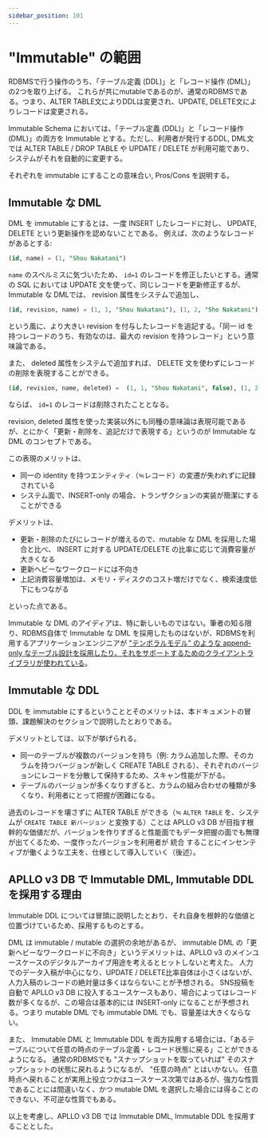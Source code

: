 ```yaml
---
sidebar_position: 101
---
```


# "Immutable" の範囲

RDBMSで行う操作のうち、「テーブル定義 (DDL)」と「レコード操作 (DML)」の2つを取り上げる。
これらが共にmutableであるのが、通常のRDBMSである。つまり、ALTER TABLE文によりDDLは変更され、UPDATE, DELETE文によりレコードは変更される。

Immutable Schema においては、「テーブル定義 (DDL)」と「レコード操作 (DML)」の両方を Immutable とする。ただし、利用者が発行するDDL, DML文では ALTER TABLE / DROP TABLE や UPDATE / DELETE が利用可能であり、システムがそれを自動的に変更する。

それぞれを immutable にすることの意味合い, Pros/Cons を説明する。

## Immutable な DML

DML を immutable にするとは、一度 INSERT したレコードに対し、 UPDATE, DELETE という更新操作を認めないことである。
例えば、次のようなレコードがあるとする:

```sql
(id, name) = (1, "Shou Nakatani")
```

`name` のスペルミスに気づいたため、 `id=1` のレコードを修正したいとする。通常の SQL においては UPDATE 文を使って、同じレコードを更新修正するが、Immutable な DMLでは、 revision 属性をシステムで追加し、

```sql
(id, revision, name) = (1, 1, "Shou Nakatani"), (1, 2, "Sho Nakatani")
```

という風に、より大きい revision を付与したレコードを追記する。「同一 id を持つレコードのうち、有効なのは、最大の revision を持つレコード」という意味論である。

また、 deleted 属性をシステムで追加すれば、 DELETE 文を使わずにレコードの削除を表現することができる。

```sql
(id, revision, name, deleted) =  (1, 1, "Shou Nakatani", false), (1, 2, "Sho Nakatani", false), (1, 3, "Sho Nakatani", true)
```

ならば、 `id=1` のレコードは削除されたこととなる。

revision, deleted 属性を使った実装以外にも同種の意味論は表現可能であるが、とにかく「更新・削除を、追記だけで表現する」というのが Immutable な DML のコンセプトである。

この表現のメリットは、

- 同一の identity を持つエンティティ（≒レコード）の変遷が失われずに記録されている
- システム面で、INSERT-only の場合、トランザクションの実装が簡潔にすることができる

デメリットは、

- 更新・削除のたびにレコードが増えるので、mutable な DML を採用した場合と比べ、 INSERT に対する UPDATE/DELETE の比率に応じて消費容量が大きくなる
- 更新ヘビーなワークロードには不向き
- 上記消費容量増加は、メモリ・ディスクのコスト増だけでなく、検索速度低下にもつながる

といった点である。

Immutable な DML のアイディアは、特に新しいものではない。筆者の知る限り、RDBMS自体で Immutable な DML を採用したものはないが、RDBMSを利用するアプリケーションエンジニアが ["テンポラルモデル" のような append-only なテーブル設計を採用したり、それをサポートするためのクライアントライブラリが使われている](https://www.slideshare.net/itohiro73/jjug-ccc-2017-spring-bitemporal-data-modeling-and-reladomo)。

## Immutable な DDL

DDL を immutable にするということとそのメリットは、本ドキュメントの冒頭、課題解決のセクションで説明したとおりである。

デメリットとしては、以下が挙げられる。

- 同一のテーブルが複数のバージョンを持ち（例: カラム追加した際、そのカラムを持つバージョンが新しく CREATE TABLE される）、それぞれのバージョンにレコードを分散して保持するため、スキャン性能が下がる。
- テーブルのバージョンが多くなりすぎると、カラムの組み合わせの種類が多くなり、利用者にとって把握が困難になる。

過去のレコードを壊さずに ALTER TABLE ができる（≒ `ALTER TABLE` を、システムが `CREATE TABLE 新バージョン` と変換する）ことは APLLO v3 DB が目指す根幹的な価値だが、バージョンを作りすぎると性能面でもデータ把握の面でも無理が出てくるため、一度作ったバージョンを利用者が 統合 することにインセンティブが働くような工夫を、仕様として導入していく（後述）。

## APLLO v3 DB で Immutable DML, Immutable DDL を採用する理由

Immutable DDL については冒頭に説明したとおり、それ自身を根幹的な価値と位置づけているため、採用するものとする。

DML は immutable / mutable の選択の余地があるが、 immutable DML の「更新ヘビーなワークロードに不向き」というデメリットは、APLLO v3 のメインユースケースのデジタルアーカイブ用途を考えるとヒットしないと考えた。
人力でのデータ入稿が中心になり、UPDATE / DELETE比率自体は小さくはないが、人力入稿のレコードの絶対量は多くはならないことが予想される。
SNS投稿を自動で APLLO v3 DB に投入するユースケースもあり、場合によってはレコード数が多くなるが、この場合は基本的には INSERT-only になることが予想される。つまり mutable DML でも immutable DML でも、容量差は大きくならない。

また、  Immutable DML と Immutable DDL を両方採用する場合には、「あるテーブルについて任意の時点のテーブル定義・レコード状態に戻る」ことができるようになる。
通常のRDBMSでも "スナップショットを取っていれば" そのスナップショットの状態に戻れるようになるが、 "任意の時点" とはいかない。
任意時点へ戻れることが実用上役立つかはユースケース次第ではあるが、強力な性質であることには間違いなく、かつ mutable DML を選択した場合には得ることのできない、不可逆な性質でもある。

以上を考慮し、APLLO v3 DB では Immutable DML, Immutable DDL を採用することとした。
